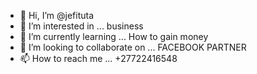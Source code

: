 - 👋 Hi, I’m @jefituta
- 👀 I’m interested in ... business
- 🌱 I’m currently learning ... How to gain money
- 💞️ I’m looking to collaborate on ... FACEBOOK PARTNER
- 📫 How to reach me ... +27722416548

<!---
jefituta/jefituta is a ✨ special ✨ repository because its `README.md` (this file) appears on your GitHub profile.
You can click the Preview link to take a look at your changes.
--->

